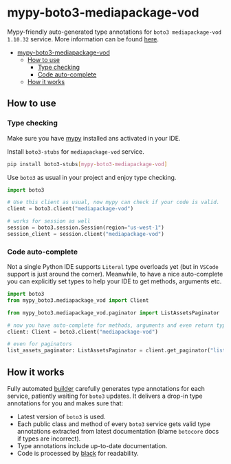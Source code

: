 # mypy-boto3-mediapackage-vod

Mypy-friendly auto-generated type annotations for `boto3 mediapackage-vod 1.10.32` service.
More information can be found [here](https://github.com/vemel/mypy_boto3).

- [mypy-boto3-mediapackage-vod](#mypy-boto3-mediapackage-vod)
  - [How to use](#how-to-use)
    - [Type checking](#type-checking)
    - [Code auto-complete](#code-auto-complete)
  - [How it works](#how-it-works)

## How to use

### Type checking

Make sure you have [mypy](https://github.com/python/mypy) installed ans activated in your IDE.

Install `boto3-stubs` for `mediapackage-vod` service.

```bash
pip install boto3-stubs[mypy-boto3-mediapackage-vod]
```

Use `boto3` as usual in your project and enjoy type checking.

```python
import boto3

# Use this client as usual, now mypy can check if your code is valid.
client = boto3.client("mediapackage-vod")

# works for session as well
session = boto3.session.Session(region="us-west-1")
session_client = session.client("mediapackage-vod")

```

### Code auto-complete

Not a single Python IDE supports `Literal` type overloads yet (but in `VSCode` support is just around the corner).
Meanwhile, to have a nice auto-complete you can explicitly set types to help your IDE to get methods, arguments etc.

```python
import boto3
from mypy_boto3.mediapackage_vod import Client

from mypy_boto3.mediapackage_vod.paginator import ListAssetsPaginator

# now you have auto-complete for methods, arguments and even return types
client: Client = boto3.client("mediapackage-vod")

# even for paginators
list_assets_paginator: ListAssetsPaginator = client.get_paginator("list_assets")
```

## How it works

Fully automated [builder](https://github.com/vemel/mypy_boto3) carefully generates
type annotations for each service, patiently waiting for `boto3` updates. It delivers
a drop-in type annotations for you and makes sure that:

- Latest version of `boto3` is used.
- Each public class and method of every `boto3` service gets valid type annotations
  extracted from latest documentation (blame `botocore` docs if types are incorrect).
- Type annotations include up-to-date documentation.
- Code is processed by [black](https://github.com/psf/black) for readability.